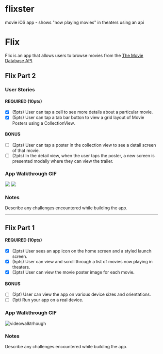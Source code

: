 # flixster
movie iOS app - shows "now playing movies" in theaters using an api
# Flix

Flix is an app that allows users to browse movies from the [The Movie Database API](http://docs.themoviedb.apiary.io/#).

## Flix Part 2

### User Stories

#### REQUIRED (10pts)
- [x] (5pts) User can tap a cell to see more details about a particular movie.
- [x] (5pts) User can tap a tab bar button to view a grid layout of Movie Posters using a CollectionView.

#### BONUS
- [ ] (2pts) User can tap a poster in the collection view to see a detail screen of that movie.
- [ ] (2pts) In the detail view, when the user taps the poster, a new screen is presented modally where they can view the trailer.

### App Walkthrough GIF

<img src="https://i.imgur.com/kOuHVehl.gif" width=auto>

<img src="https://mail.google.com/mail/u/2?ui=2&ik=c51a375d23&attid=0.1&permmsgid=msg-a:r-3362025921146185923&th=177b41aca7dca2df&view=fimg&sz=s0-l75-ft&attbid=ANGjdJ_ACZrorc94YyF_tOlby0ilkLWP1gMjlOZfe17BDJOCngC5UxMxigklsFU3pkGqo6fRDzcC1ZprO6lqEq-uFiB4o-oZWBcGp3pqIKrP8BTFI-omaHrsMhUmSFE&disp=emb&realattid=ii_klajwri60" width=auto>

<br>


### Notes
Describe any challenges encountered while building the app.

---

## Flix Part 1


#### REQUIRED (10pts)
- [x] (2pts) User sees an app icon on the home screen and a styled launch screen.
- [x] (5pts) User can view and scroll through a list of movies now playing in theaters.
- [x] (3pts) User can view the movie poster image for each movie.

#### BONUS
- [ ] (2pt) User can view the app on various device sizes and orientations.
- [ ] (1pt) Run your app on a real device.

### App Walkthrough GIF

<img src="https://imgur.com/kOuHVeh" alt="videowalktrhough" style="width:auto;height:auto;">


<br>


### Notes
Describe any challenges encountered while building the app.
